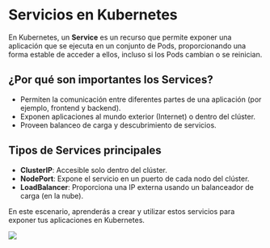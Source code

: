 # Servicios en Kubernetes

En Kubernetes, un **Service** es un recurso que permite exponer una aplicación que se ejecuta en un conjunto de Pods, proporcionando una forma estable de acceder a ellos, incluso si los Pods cambian o se reinician.

## ¿Por qué son importantes los Services?
- Permiten la comunicación entre diferentes partes de una aplicación (por ejemplo, frontend y backend).
- Exponen aplicaciones al mundo exterior (Internet) o dentro del clúster.
- Proveen balanceo de carga y descubrimiento de servicios.

## Tipos de Services principales
- **ClusterIP**: Accesible solo dentro del clúster.
- **NodePort**: Expone el servicio en un puerto de cada nodo del clúster.
- **LoadBalancer**: Proporciona una IP externa usando un balanceador de carga (en la nube).

En este escenario, aprenderás a crear y utilizar estos servicios para exponer tus aplicaciones en Kubernetes.

![](https://www.giitic.com/img/reportes.png?pfdrid_c=true)
